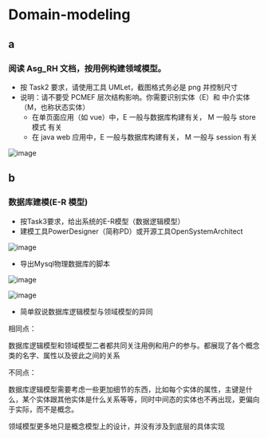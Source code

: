 # Domain-modeling
## a
### 阅读 Asg_RH 文档，按用例构建领域模型。
* 按 Task2 要求，请使用工具 UMLet，截图格式务必是 png 并控制尺寸
* 说明：请不要受 PCMEF 层次结构影响。你需要识别实体（E）和 中介实体（M，也称状态实体）
   * 在单页面应用（如 vue）中，E 一般与数据库构建有关， M 一般与 store 模式 有关
   * 在 java web 应用中，E 一般与数据库构建有关， M 一般与 session 有关

![image]()

## b
### 数据库建模(E-R 模型)
- 按Task3要求，给出系统的E-R模型（数据逻辑模型）
- 建模工具PowerDesigner（简称PD）或开源工具OpenSystemArchitect

![image]()

- 导出Mysql物理数据库的脚本

![image]()

![image]()

- 简单叙说数据库逻辑模型与领域模型的异同

相同点：

数据库逻辑模型和领域模型二者都共同关注用例和用户的参与。都展现了各个概念类的名字、属性以及彼此之间的关系

不同点：

数据库逻辑模型需要考虑一些更加细节的东西，比如每个实体的属性，主键是什么，某个实体跟其他实体是什么关系等等，同时中间态的实体也不再出现，更偏向于实际，而不是概念。

领域模型更多地只是概念模型上的设计，并没有涉及到底层的具体实现
